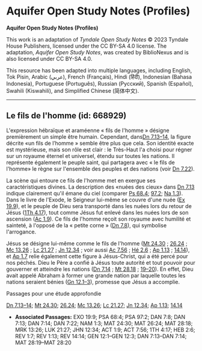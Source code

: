 # Aquifer Open Study Notes (Profiles)

**Aquifer Open Study Notes (Profiles)**

This work is an adaptation of *Tyndale Open Study Notes* © 2023 Tyndale House Publishers, licensed under the CC BY\-SA 4\.0 license. The adaptation, *Aquifer Open Study Notes*, was created by BiblioNexus and is also licensed under CC BY\-SA 4\.0\.

This resource has been adapted into multiple languages, including English, Tok Pisin, Arabic (عربي), French (Français), Hindi (हिंदी), Indonesian (Bahasa Indonesia), Portuguese (Português), Russian (Русский), Spanish (Español), Swahili (Kiswahili), and Simplified Chinese (简体中文).



--------------------------------

## Le fils de l'homme (id: 668929)

L'expression hébraïque et araméenne « fils de l'homme » désigne premièrement un simple être humain. Cependant, dans[Dn 7\.13–14](https://ref.ly/Dan7:13-Dan7:14), la figure décrite «un fils de l’homme » semble être plus que cela. Son identité exacte est mystérieuse, mais son rôle est clair : le Très\-Haut l'a choisi pour régner sur un royaume éternel et universel, étendu sur toutes les nations. Il représente également le peuple saint, qui partagera avec « le fils de l'homme» le règne sur l'ensemble des peuples et des nations (voir [Dn 7\.22](https://ref.ly/Dan7:22)).

La scène qui entoure ce fils de l'homme met en exergue ses caractéristiques divines. La description des «nuées des cieux» dans [Dn 7\.13](https://ref.ly/Dan7:13) indique clairement qu'il émane du ciel (comparer [Ps 68\.4](https://ref.ly/Ps68:4); [97\.2](https://ref.ly/Ps97:2); [Na 1\.3](https://ref.ly/Nah1:3)). Dans le livre de l'Exode, le Seigneur lui\-même se couvre d'une nuée ([Ex 19\.9](https://ref.ly/Exod19:9)), et le peuple de Dieu sera transporté dans les nuées lors du retour de Jésus ([1Th 4\.17](https://ref.ly/1Thess4:17)), tout comme Jésus fut enlevé dans les nuées lors de son ascension ([Ac 1\.9](https://ref.ly/Acts1:9)). Ce fils de l'homme reçoit son royaume avec humilité et sainteté, à l'opposé de la « petite corne » ([Dn 7\.8](https://ref.ly/Dan7:8)), qui symbolise l'arrogance.

Jésus se désigne lui\-même comme le fils de l'homme ([Mt 24\.30](https://ref.ly/Matt24:30) ; [26\.24](https://ref.ly/Matt26:24) ; [Mc 13\.26](https://ref.ly/Mark13:26) ; [Lc 21\.27](https://ref.ly/Luke21:27) ; [Jn 12\.34](https://ref.ly/John12:34) ; voir aussi [Ac 7\.56](https://ref.ly/Acts7:56) ; [Hé 2\.6](https://ref.ly/Heb2:6) ; [Ap 1\.13](https://ref.ly/Rev1:13) ; [14\.14](https://ref.ly/Rev14:14)), et [Ap 1\.7](https://ref.ly/Rev1:7) relie également cette figure à Jésus\-Christ, qui a été percé pour nos péchés. Dieu le Père a confié à Jésus toute autorité et tout pouvoir pour gouverner et atteindre les nations ([Dn 7\.14](https://ref.ly/Dan7:14) ; [Mt 28\.18](https://ref.ly/Matt28:18) ; [19–20](https://ref.ly/Matt28:19-Matt28:20)). En effet, Dieu avait appelé Abraham à former une grande nation par laquelle toutes les nations seraient bénies ([Gn 12\.1–3](https://ref.ly/Gen12:1-Gen12:3)), promesse que Jésus a accomplie.

Passages pour une étude approfondie

[Dn 7\.13–14](https://ref.ly/Dan7:13-Dan7:14); [Mt 24\.30](https://ref.ly/Matt24:30); [26\.24](https://ref.ly/Matt26:24); [Mc 13\.26](https://ref.ly/Mark13:26); [Lc 21\.27](https://ref.ly/Luke21:27); [Jn 12\.34](https://ref.ly/John12:34); [Ap 1\.13](https://ref.ly/Rev1:13); [14\.14](https://ref.ly/Rev14:14)

* **Associated Passages:** EXO 19:9; PSA 68:4; PSA 97:2; DAN 7:8; DAN 7:13; DAN 7:14; DAN 7:22; NAM 1:3; MAT 24:30; MAT 26:24; MAT 28:18; MRK 13:26; LUK 21:27; JHN 12:34; ACT 1:9; ACT 7:56; 1TH 4:17; HEB 2:6; REV 1:7; REV 1:13; REV 14:14; GEN 12:1–GEN 12:3; DAN 7:13–DAN 7:14; MAT 28:19–MAT 28:20

